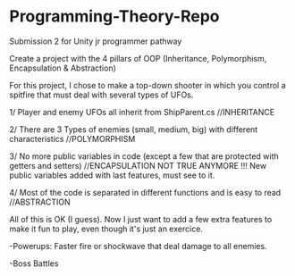 # Programming-Theory-Repo
Submission 2 for Unity jr programmer pathway

Create a project with the 4 pillars of OOP (Inheritance, Polymorphism, Encapsulation & Abstraction)

For this project, I chose to make a top-down shooter in which you control a spitfire that must deal with several types of UFOs.

1/ Player and enemy UFOs all inherit from ShipParent.cs //INHERITANCE

2/ There are 3 Types of enemies (small, medium, big) with different characteristics //POLYMORPHISM

3/ No more public variables in code (except a few that are protected with getters and setters) //ENCAPSULATION
    NOT TRUE ANYMORE !!! New public variables added with last features, must see to it.

4/ Most of the code is separated in different functions and is easy to read //ABSTRACTION


All of this is OK (I guess).
Now I just want to add a few extra features to make it fun to play, even though it's just an exercice. 

-Powerups: Faster fire or shockwave that deal damage to all enemies.

-Boss Battles
